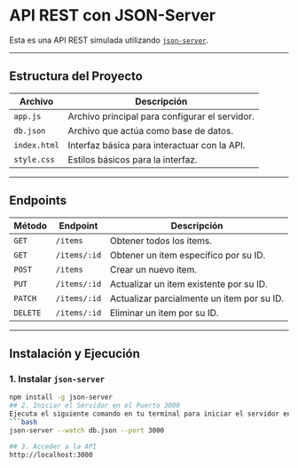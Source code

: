 #  API REST con JSON-Server

Esta es una API REST simulada utilizando [`json-server`](https://www.npmjs.com/package/json-server). 

---

## Estructura del Proyecto

| Archivo      | Descripción                                      |
|--------------|--------------------------------------------------|
| `app.js`     | Archivo principal para configurar el servidor.    |
| `db.json`    | Archivo que actúa como base de datos.             |
| `index.html` | Interfaz básica para interactuar con la API.      |
| `style.css`  | Estilos básicos para la interfaz.                 |

---
## Endpoints

| Método   | Endpoint          | Descripción                                      |
|----------|-------------------|--------------------------------------------------|
| `GET`    | `/items`          | Obtener todos los items.                         |
| `GET`    | `/items/:id`      | Obtener un item específico por su ID.            |
| `POST`   | `/items`          | Crear un nuevo item.                             |
| `PUT`    | `/items/:id`      | Actualizar un item existente por su ID.          |
| `PATCH`  | `/items/:id`      | Actualizar parcialmente un item por su ID.       |
| `DELETE` | `/items/:id`      | Eliminar un item por su ID.                      |
---
## Instalación y Ejecución

### 1. Instalar `json-server`

```bash
npm install -g json-server
## 2. Iniciar el Servidor en el Puerto 3000
Ejecuta el siguiente comando en tu terminal para iniciar el servidor en el puerto 3000:
```bash
json-server --watch db.json --port 3000 

## 3. Acceder a la API
http://localhost:3000

